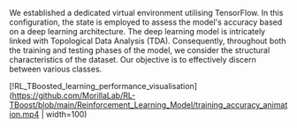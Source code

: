 We established a dedicated virtual environment utilising TensorFlow. In this configuration, the state is employed to assess the model's accuracy based on a deep learning architecture. The deep learning model is intricately linked with Topological Data Analysis (TDA). Consequently, throughout both the training and testing phases of the model, we consider the structural characteristics of the dataset. Our objective is to effectively discern between various classes.

[!RL_TBoosted_learning_performance_visualisation](https://github.com/MorillaLab/RL-TBoost/blob/main/Reinforcement_Learning_Model/training_accuracy_animation.mp4 | width=100)
